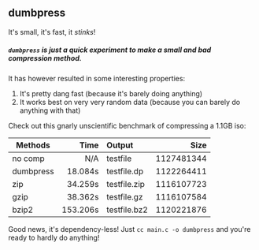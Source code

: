 
## dumbpress

It's small, it's fast, it _stinks_!

##### `dumbpress` is just a quick experiment to make a small and bad compression method. 

It has however resulted in some interesting properties:

1. It's pretty dang fast (because it's barely doing anything)
2. It works best on very very random data (because you can barely do anything with that)

Check out this gnarly unscientific benchmark of compressing a 1.1GB iso:


| Methods    | Time     |  Output      | Size       |
| ---------- | --------:| :----------- | ----------:|
| no comp    |      N/A | testfile     | 1127481344 |
| dumbpress  |  18.084s | testfile.dp  | 1122264411 |
| zip        |  34.259s | testfile.zip | 1116107723 |
| gzip       |  38.362s | testfile.gz  | 1116107584 |
| bzip2      | 153.206s | testfile.bz2 | 1120221876 |

Good news, it's dependency-less! Just `cc main.c -o dumbpress` and you're ready to hardly do anything!
